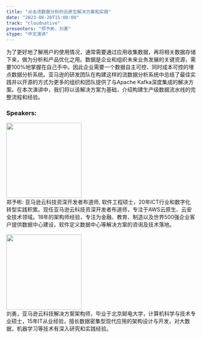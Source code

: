 ```yaml
---
title: "点击流数据分析的云原生解决方案和实践"
date: "2023-08-20T15:00:00" 
track: "cloudnative"
presenters: "郑予彬，刘勇"
stype: "中文演讲"
---
```

为了更好地了解用户的使用情况，通常需要通过应用收集数据，再将相关数据存储下来，做为分析和产品优化之用。数据是企业和组织未来业务发展的关键资源，需要100%地掌握在自己手中。因此企业需要一个数据自主可控、同时成本可控的埋点数据分析系统。亚马逊的研发团队在构建这样的流数据分析系统中总结了最佳实践并以开源的方式为更多的组织和团队提供了与Apache Kafka深度集成的解决方案。在本次演讲中，我们将以该解决方案为基础，介绍构建生产级数据流水线的完整流程和经验。
 ### Speakers: 
<img src="https://img.bagevent.com/resource/20230608/1701557380.jpg" width="200" /><br>郑予彬: 亚马逊云科技资深开发者布道师, 软件工程硕士，20年ICT行业和数字化转型实践积累。现任亚马逊云科技资深开发者布道师，专注于AWS云原生、云安全技术领域。18年的架构师经验，专注为金融、教育、制造以及世界500强企业客户提供数据中心建设，软件定义数据中心等解决方案的咨询及技术落地。
 <br><br>
<img src="https://img.bagevent.com/resource/20230731/1349070041016.jpg" width="200" /><br>刘勇，亚马逊云科技解决方案架构师，毕业于北京邮电大学，计算机科学与技术专业硕士，15年IT从业经验，擅长数据密集型现代应用的架构设计与开发，对大数据，机器学习等技术有深入研究和实践经验。
 <br><br>